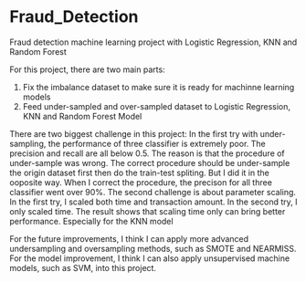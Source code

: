 # Fraud_Detection
Fraud detection machine learning project with Logistic Regression, KNN and Random Forest

For this project, there are two main parts:
  1. Fix the imbalance dataset to make sure it is ready for machinne learning models
  2. Feed under-sampled and over-sampled dataset to Logistic Regression, KNN and Random Forest Model
 
There are two biggest challenge in this project:
In the first try with under-sampling, the performance of three classifier is extremely poor. The precision and recall are all below 0.5. The reason is that the procedure of under-sample was wrong. The correct procedure should be under-sample the origin dataset first then do the train-test spliting. But I did it in the ooposite way. When I correct the procedure, the precison for all three classifier went over 90%.
The second challenge is about parameter scaling. In the first try, I scaled both time and transaction amount. In the second try, I only scaled time. The result shows that scaling time only can bring better performance. Especially for the KNN model

For the future improvements, I think I can apply more advanced undersampling and oversampling methods, such as SMOTE and NEARMISS. For the model improvement, I think I can also apply unsupervised machine models, such as SVM, into this project. 
